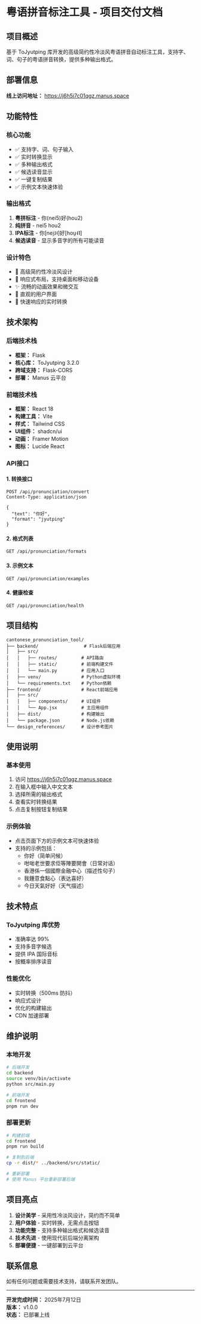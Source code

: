 # 粤语拼音标注工具 - 项目交付文档

## 项目概述

基于 ToJyutping 库开发的高级简约性冷淡风粤语拼音自动标注工具，支持字、词、句子的粤语拼音转换，提供多种输出格式。

## 部署信息

**线上访问地址：** https://j6h5i7c01qgz.manus.space

## 功能特性

### 核心功能
- ✅ 支持字、词、句子输入
- ✅ 实时转换显示
- ✅ 多种输出格式
- ✅ 候选读音显示
- ✅ 一键复制结果
- ✅ 示例文本快速体验

### 输出格式
1. **粤拼标注** - 你(nei5)好(hou2)
2. **纯拼音** - nei5 hou2
3. **IPA标注** - 你[nei̯˩˧]好[hou̯˧˥]
4. **候选读音** - 显示多音字的所有可能读音

### 设计特色
- 🎨 高级简约性冷淡风设计
- 📱 响应式布局，支持桌面和移动设备
- ✨ 流畅的动画效果和微交互
- 🎯 直观的用户界面
- 🚀 快速响应的实时转换

## 技术架构

### 后端技术栈
- **框架：** Flask
- **核心库：** ToJyutping 3.2.0
- **跨域支持：** Flask-CORS
- **部署：** Manus 云平台

### 前端技术栈
- **框架：** React 18
- **构建工具：** Vite
- **样式：** Tailwind CSS
- **UI组件：** shadcn/ui
- **动画：** Framer Motion
- **图标：** Lucide React

### API接口

#### 1. 转换接口
```
POST /api/pronunciation/convert
Content-Type: application/json

{
  "text": "你好",
  "format": "jyutping"
}
```

#### 2. 格式列表
```
GET /api/pronunciation/formats
```

#### 3. 示例文本
```
GET /api/pronunciation/examples
```

#### 4. 健康检查
```
GET /api/pronunciation/health
```

## 项目结构

```
cantonese_pronunciation_tool/
├── backend/                 # Flask后端应用
│   ├── src/
│   │   ├── routes/         # API路由
│   │   ├── static/         # 前端构建文件
│   │   └── main.py         # 应用入口
│   ├── venv/               # Python虚拟环境
│   └── requirements.txt    # Python依赖
├── frontend/               # React前端应用
│   ├── src/
│   │   ├── components/     # UI组件
│   │   └── App.jsx         # 主应用组件
│   ├── dist/               # 构建输出
│   └── package.json        # Node.js依赖
└── design_references/      # 设计参考图片
```

## 使用说明

### 基本使用
1. 访问 https://j6h5i7c01qgz.manus.space
2. 在输入框中输入中文文本
3. 选择所需的输出格式
4. 查看实时转换结果
5. 点击复制按钮复制结果

### 示例体验
- 点击页面下方的示例文本可快速体验
- 支持的示例包括：
  - 你好（简单问候）
  - 咁啱老世要求佢等陣要開會（日常对话）
  - 香港係一個國際金融中心（描述性句子）
  - 我鍾意食點心（表达喜好）
  - 今日天氣好好（天气描述）

## 技术特点

### ToJyutping 库优势
- 准确率达 99%
- 支持多音字候选
- 提供 IPA 国际音标
- 按概率排序读音

### 性能优化
- 实时转换（500ms 防抖）
- 响应式设计
- 优化的构建输出
- CDN 加速部署

## 维护说明

### 本地开发
```bash
# 后端开发
cd backend
source venv/bin/activate
python src/main.py

# 前端开发
cd frontend
pnpm run dev
```

### 部署更新
```bash
# 构建前端
cd frontend
pnpm run build

# 复制到后端
cp -r dist/* ../backend/src/static/

# 重新部署
# 使用 Manus 平台重新部署后端
```

## 项目亮点

1. **设计美学** - 采用性冷淡风设计，简约而不简单
2. **用户体验** - 实时转换，无需点击按钮
3. **功能完整** - 支持多种输出格式和候选读音
4. **技术先进** - 使用现代前后端分离架构
5. **部署便捷** - 一键部署到云平台

## 联系信息

如有任何问题或需要技术支持，请联系开发团队。

---

**开发完成时间：** 2025年7月12日  
**版本：** v1.0.0  
**状态：** 已部署上线

